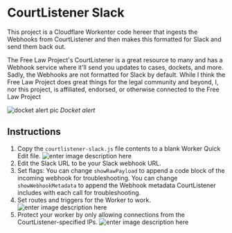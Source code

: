 ﻿# CourtListener Slack
This project is a Cloudflare Workenter code hereer that ingests the Webhooks from CourtListener and then makes this formatted for Slack and send them back out. 

The Free Law Project's CourtListener is a great resource to many and has a Webhook service where it'll send you updates to cases, dockets, and more. Sadly, the Webhooks are not formatted for Slack by default. While I think the Free Law Project does great things for the legal community and beyond, I, nor this project, is affiliated, endorsed, or otherwise connected to the Free Law Project

![docket alert pic](https://imagedelivery.net/_giFxkjSa0fKWn6HYiz9Ug/8dd0f66b-7d93-4a8a-54df-11ccf6f60400/public)
_Docket alert_

## Instructions
1. Copy the `courtlistener-slack.js` file contents to a blank Worker Quick Edit file.
![enter image description here](https://imagedelivery.net/_giFxkjSa0fKWn6HYiz9Ug/43278dc1-2f6c-48ce-2ac0-bf6a0dda7b00/public)
2. Edit the Slack URL to be your Slack webhook URL.
3. Set flags:
	You can change `showRawPayload` to append a code block of the incoming webhook for troubleshooting.
	You can change `showWebhookMetadata` to append the Webhook metadata CourtListener includes with each call for troubleshooting.
4. Set routes and triggers for the Worker to work.
![enter image description here](https://imagedelivery.net/_giFxkjSa0fKWn6HYiz9Ug/ea79f1b9-b438-49ad-fd7f-4fc5930f3900/public)
5. Protect your worker by only allowing connections from the CourtListener-specified IPs.
![enter image description here](https://imagedelivery.net/_giFxkjSa0fKWn6HYiz9Ug/814dcc8d-1c54-4123-bbd2-7c31609bca00/public) 
